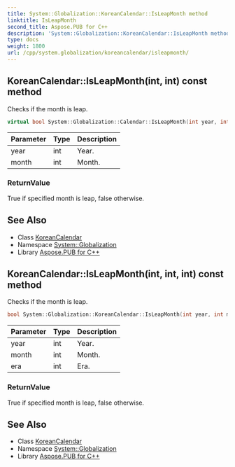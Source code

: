 ```yaml
---
title: System::Globalization::KoreanCalendar::IsLeapMonth method
linktitle: IsLeapMonth
second_title: Aspose.PUB for C++
description: 'System::Globalization::KoreanCalendar::IsLeapMonth method. Checks if the month is leap in C++.'
type: docs
weight: 1800
url: /cpp/system.globalization/koreancalendar/isleapmonth/
---
```

## KoreanCalendar::IsLeapMonth(int, int) const method


Checks if the month is leap.

```cpp
virtual bool System::Globalization::Calendar::IsLeapMonth(int year, int month) const
```


| Parameter | Type | Description |
| --- | --- | --- |
| year | int | Year. |
| month | int | Month. |

### ReturnValue

True if specified month is leap, false otherwise.

## See Also

* Class [KoreanCalendar](../)
* Namespace [System::Globalization](../../)
* Library [Aspose.PUB for C++](../../../)
## KoreanCalendar::IsLeapMonth(int, int, int) const method


Checks if the month is leap.

```cpp
bool System::Globalization::KoreanCalendar::IsLeapMonth(int year, int month, int era) const override
```


| Parameter | Type | Description |
| --- | --- | --- |
| year | int | Year. |
| month | int | Month. |
| era | int | Era. |

### ReturnValue

True if specified month is leap, false otherwise.

## See Also

* Class [KoreanCalendar](../)
* Namespace [System::Globalization](../../)
* Library [Aspose.PUB for C++](../../../)
